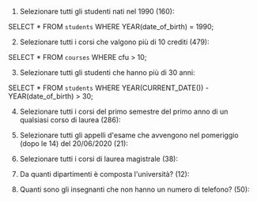 1. Selezionare tutti gli studenti nati nel 1990 (160):

SELECT * FROM `students`
WHERE YEAR(date_of_birth) = 1990;

2. Selezionare tutti i corsi che valgono più di 10 crediti (479):

SELECT * FROM `courses`
WHERE cfu > 10;

3. Selezionare tutti gli studenti che hanno più di 30 anni:

SELECT * FROM `students`
WHERE YEAR(CURRENT_DATE()) - YEAR(date_of_birth) > 30;

4. Selezionare tutti i corsi del primo semestre del primo anno di un qualsiasi corso di laurea (286):

5. Selezionare tutti gli appelli d'esame che avvengono nel pomeriggio (dopo le 14) del 20/06/2020 (21):

6. Selezionare tutti i corsi di laurea magistrale (38):

7. Da quanti dipartimenti è composta l'università? (12):

8. Quanti sono gli insegnanti che non hanno un numero di telefono? (50):
